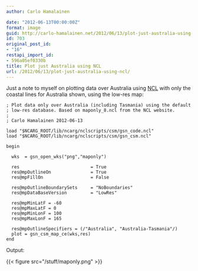 ```yaml
---
author: Carlo Hamalainen

date: "2012-06-13T00:00:00Z"
format: image
guid: http://carlo-hamalainen.net/2012/06/13/plot-just-australia-using-ncl/
id: 703
original_post_id:
- "16"
restapi_import_id:
- 596a05ef0330b
title: Plot just Australia using NCL
url: /2012/06/13/plot-just-australia-using-ncl/
---
```

Just a note to myself on plotting data over Australia using [NCL](http://www.ncl.ucar.edu/index.shtml) with only the coastal lines for Australia shown, using the low-res map:

    ; Plot data only over Australia (including Tasmania) using the default
    ; low-res database. Based on maponly_8.ncl from the NCL website.
    ;
    ; Carlo Hamalainen 2012-06-13

    load "$NCARG_ROOT/lib/ncarg/nclscripts/csm/gsn_code.ncl"
    load "$NCARG_ROOT/lib/ncarg/nclscripts/csm/gsn_csm.ncl"

    begin

      wks  = gsn_open_wks("png","maponly")

      res                           = True
      res@mpOutlineOn               = True
      res@mpFillOn                  = False

      res@mpOutlineBoundarySets     = "NoBoundaries"
      res@mpDataBaseVersion         = "LowRes"

      res@mpMinLatF = -60
      res@mpMaxLatF = 0
      res@mpMinLonF = 100
      res@mpMaxLonF = 165

      res@mpOutlineSpecifiers = (/"Australia", "Australia-Tasmania"/)
      plot = gsn_csm_map_ce(wks,res)
    end

Output: 

{{< figure src="/stuff/maponly.png" >}}
